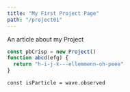 ```yaml
---
title: "My First Project Page"
path: "/project01"
---
```


An article about my Project
```js
const pbCrisp = new Project()
function abcd(efg) {
  return "h-i-j-k---ellemmenn-oh-peee"
}
```
`const isParticle = wave.observed`